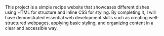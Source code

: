 This project is a simple recipe website that showcases different dishes using HTML for structure and inline CSS for styling. By completing it, I will have demonstrated essential web development skills such as creating well-structured webpages, applying basic styling, and organizing content in a clear and accessible way.
